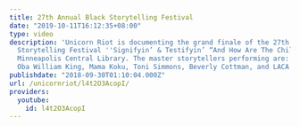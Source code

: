 ```yaml
---
title: 27th Annual Black Storytelling Festival
date: "2019-10-11T16:12:35+08:00"
type: video
description: 'Unicorn Riot is documenting the grand finale of the 27th Annual Black
  Storytelling Festival ''Signifyin’ & Testifyin’ “And How Are The Children”, at the
  Minneapolis Central Library. The master storytellers performing are: Mother Minter,
  Oba William King, Mama Koku, Toni Simmons, Beverly Cottman, and LACA Bridges.'
publishdate: "2018-09-30T01:10:04.000Z"
url: /unicornriot/l4t2O3AcopI/
providers:
  youtube:
    id: l4t2O3AcopI
---
```


